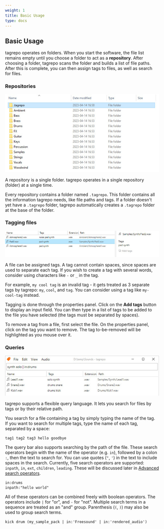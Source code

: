 ```yaml
---
weight: 1
title: Basic Usage
type: docs
---
```


## Basic Usage

tagrepo operates on folders. When you start the software, the file list remains empty until you choose a folder to act as a **repository**. After choosing a folder, tagrepo scans the folder and builds a list of file paths. After this is complete, you can then assign tags to files, as well as search for files.

### Repositories

![Screenshot of a repository in Windows Explorer, demonstrating the automatically-generated `.tagrepo` folder](manual-repository.jpg)

A repository is a single folder. tagrepo operates in a single repository (folder) at a single time.

Every repository contains a folder named `.tagrepo`. This folder contains all the information tagrepo needs, like file paths and tags. If a folder doesn't yet have a `.tagrepo` folder, tagrepo automatically creates a `.tagrepo` folder at the base of the folder.

### Tagging files

![Screenshot of the properties panel in tagrepo](manual-tagging.jpg)

A file can be assigned tags. A tag cannot contain spaces, since spaces are used to separate each tag. If you wish to create a tag with several words, consider using characters like `-` or `_` in the tag.

For example, `my cool tag` is an invalid tag - it gets treated as 3 separate tags by tagrepo: `my`, `cool`, and `tag`. You can consider using a tag like `my-cool-tag` instead.

Tagging is done through the properties panel. Click on the **Add tags** button to display an input field. You can then type in a list of tags to be added to the file you have selected (the tags must be separated by spaces).

To remove a tag from a file, first select the file. On the properties panel, click on the tag you want to remove. The tag to-be-removed will be highlighted as you mouse over it.

### Queries

![Screenshot of the query bar in tagrepo](manual-query.jpg)

tagrepo supports a flexible query language. It lets you search for files by tags or by their relative path.

You search for a file containing a tag by simply typing the name of the tag. If you want to search for multiple tags, type the name of each tag, separated by a space:

```
tag1 tag2 tag3 hello goodbye
```

The query bar also supports searching by the path of the file. These search operators begin with the name of the operator (e.g. `in`), followed by a colon `:`, then the text to search for. You can use quotes (`"`, `'`) in the text to include spaces in the search. Currently, five search operators are supported: `inpath`, `in`, `ext`, `children`, `leading`. These will be discussed later in [Advanced search operators](https://jameswalker55.github.io/tag-repo-site/#manual-advanced-search).

```
in:drums
inpath:"hello world"
```

All of these operators can be combined freely with boolean operators. The operators include `|` for "or", and `-` for "not". Multiple search terms in a sequence are treated as an "and" group. Parenthesis (`(`, `)`) may also be used to group search terms.

```
kick drum (my_sample_pack | in:'Freesound' | in:'rendered_audio')
```
